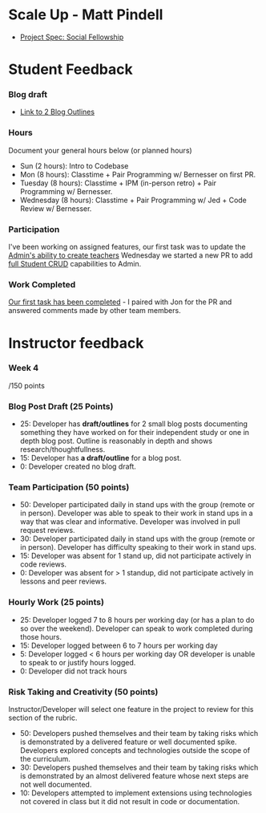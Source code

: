 # Scale Up - Matt Pindell

- [Project Spec: Social Fellowship](https://github.com/turingschool/lesson_plans/blob/master/ruby_04-apis_and_scalability/social_fellowship_project.markdown)

# Student Feedback

### Blog draft

- [Link to 2 Blog Outlines](https://gist.github.com/pindell-matt/8889253e941865be4e38b0e8ce5b7507)

### Hours

Document your general hours below (or planned hours)

- Sun (2 hours): Intro to Codebase
- Mon (8 hours): Classtime + Pair Programming w/ Bernesser on first PR.
- Tuesday (8 hours): Classtime + IPM (in-person retro) + Pair Programming w/ Bernesser.
- Wednesday (8 hours): Classtime + Pair Programming w/ Jed + Code Review w/ Bernesser.


### Participation

I've been working on assigned features, our first task was to update the [Admin's ability to create teachers](https://github.com/rootselementary/check_in_tool_rails/pull/15)
Wednesday we started a new PR to add [full Student CRUD](https://github.com/rootselementary/check_in_tool_rails/pull/16) capabilities to Admin.

### Work Completed

[Our first task has been completed](https://github.com/rootselementary/check_in_tool_rails/pull/15) - I paired with Jon for the PR and answered comments made by other team members.

# Instructor feedback

### Week 4

/150 points

### Blog Post Draft (25 Points)  

  * 25: Developer has **draft/outlines** for 2 small blog posts documenting something they have worked on for their independent study or one in depth blog post. Outline is reasonably in depth and shows research/thoughtfullness.
  * 15: Developer has **a draft/outline** for a blog post.
  * 0: Developer created no blog draft.

### Team Participation (50 points)

  * 50: Developer participated daily in stand ups with the group (remote or in person). Developer was able to speak to their work in stand ups in a way that was clear and informative. Developer was involved in pull request reviews.
  * 30: Developer participated daily in stand ups with the group (remote or in person). Developer has difficulty speaking to their work in stand ups.
  * 15: Developer was absent for 1 stand up, did not participate actively in code reviews.
  * 0: Developer was absent for > 1 standup, did not participate actively in lessons and peer reviews.

### Hourly Work (25 points)

  * 25: Developer logged 7 to 8 hours per working day (or has a plan to do so over the weekend). Developer can speak to work completed during those hours.
  * 15: Developer logged between 6 to 7 hours per working day
  * 5: Developer logged < 6 hours per working day OR developer is unable to speak to or justify hours logged.
  * 0: Developer did not track hours

### Risk Taking and Creativity (50 points)

Instructor/Developer will select one feature in the project to review for this section of the rubric.

  * 50: Developers pushed themselves and their team by taking risks which is demonstrated by a delivered feature or well documented spike. Developers explored concepts and technologies outside the scope of the curriculum.
  * 30: Developers pushed themselves and their team by taking risks which is demonstrated by an almost delivered feature whose next steps are not well documented.
  * 10: Developers attempted to implement extensions using technologies not covered in class but it did not result in code or documentation.
